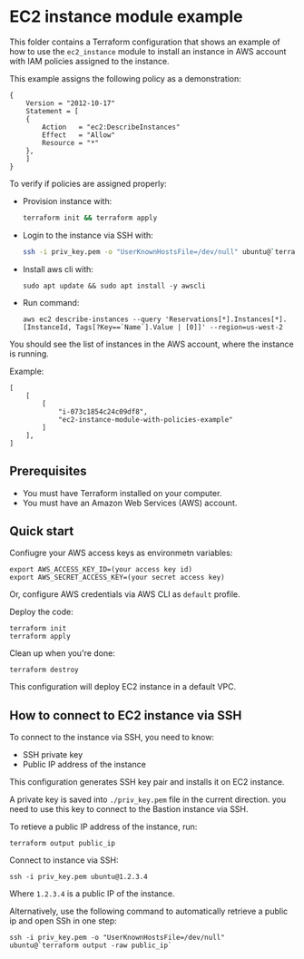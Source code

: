 # EC2 instance module example

This folder contains a Terraform configuration that shows an example of how to use the `ec2_instance` module 
to install an instance in AWS account with IAM policies assigned to the instance.

This example assigns the following policy as a demonstration:

    {
        Version = "2012-10-17"
        Statement = [
        {
            Action   = "ec2:DescribeInstances"
            Effect   = "Allow"
            Resource = "*"
        },
        ]
    }

To verify if policies are assigned properly:

- Provision instance with:

    ```bash
    terraform init && terraform apply
    ```

- Login to the instance via SSH with:

    ```bash
    ssh -i priv_key.pem -o "UserKnownHostsFile=/dev/null" ubuntu@`terraform output -raw public_ip`
    ```


- Install aws cli with:

    ```
    sudo apt update && sudo apt install -y awscli
    ```

- Run command:

    ```
    aws ec2 describe-instances --query 'Reservations[*].Instances[*].[InstanceId, Tags[?Key==`Name`].Value | [0]]' --region=us-west-2
    ```

You should see the list of instances in the AWS account, where the instance is running.

Example:

    [
        [
            [
                "i-073c1854c24c09df8",
                "ec2-instance-module-with-policies-example"
            ]
        ],
    ]


## Prerequisites

- You must have Terraform installed on your computer.
- You must have an Amazon Web Services (AWS) account.

## Quick start

Confiugre your AWS access keys as environmetn variables:

    export AWS_ACCESS_KEY_ID=(your access key id)
    export AWS_SECRET_ACCESS_KEY=(your secret access key)

Or, configure AWS credentials via AWS CLI as `default` profile.

Deploy the code:

    terraform init
    terraform apply

Clean up when you're done:

    terraform destroy

This configuration will deploy EC2 instance in a default VPC.

## How to connect to EC2 instance via SSH

To connect to the instance via SSH, you need to know:

- SSH private key
- Public IP address of the instance

This configuration generates SSH key pair and installs it on EC2 instance.

A private key is saved into `./priv_key.pem` file in the current direction. you need to use this key to connect to the Bastion instance via SSH.

To retieve a public IP address of the instance, run:

    terraform output public_ip

Connect to instance via SSH:

    ssh -i priv_key.pem ubuntu@1.2.3.4

Where `1.2.3.4` is a public IP of the instance.

Alternatively, use the following command to automatically retrieve a public ip and open SSh in one step:

    ssh -i priv_key.pem -o "UserKnownHostsFile=/dev/null" ubuntu@`terraform output -raw public_ip`
